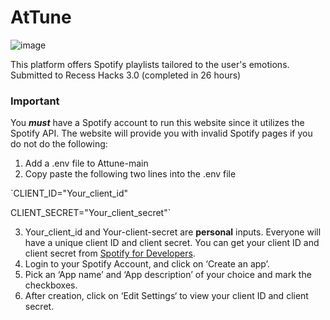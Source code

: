 # AtTune

![image](https://github.com/Pancraes/AtTune/assets/108845209/9a61010e-6341-41d6-94cf-d0ff38687cbc)

This platform offers Spotify playlists tailored to the user's emotions. Submitted to Recess Hacks 3.0 (completed in 26 hours)

### Important

You ***must*** have a Spotify account to run this website since it utilizes the Spotify API. The website will provide you with invalid Spotify pages if you do not do the following:

1. Add a .env file to Attune-main
2. Copy paste the following two lines into the .env file

`CLIENT_ID="Your_client_id"

CLIENT_SECRET="Your_client_secret"`

3. Your_client_id and Your-client-secret are **personal** inputs. Everyone will have a unique client ID and client secret. You can get your client ID and client secret from [Spotify for Developers](https://developer.spotify.com/dashboard/applications).
4. Login to your Spotify Account, and click on ‘Create an app’.
5. Pick an ‘App name’ and ‘App description’ of your choice and mark the checkboxes.
6. After creation, click on ‘Edit Settings‘ to view your client ID and client secret.
